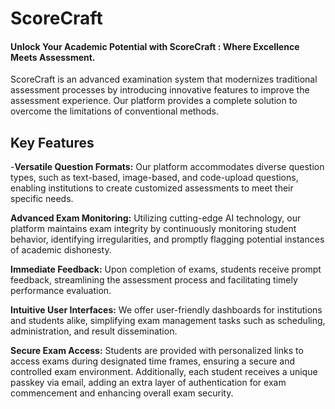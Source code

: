 # ScoreCraft
#### Unlock Your Academic Potential with ScoreCraft : Where Excellence Meets Assessment.

ScoreCraft is an advanced examination system that modernizes traditional assessment processes by introducing innovative features to improve the assessment experience. Our platform provides a complete solution to overcome the limitations of conventional methods.

## Key Features

-**Versatile Question Formats:** Our platform accommodates diverse question types, such as text-based, image-based, and code-upload questions, enabling institutions to create customized assessments to meet their specific needs.

**Advanced Exam Monitoring:** Utilizing cutting-edge AI technology, our platform maintains exam integrity by continuously monitoring student behavior, identifying irregularities, and promptly flagging potential instances of academic dishonesty.

**Immediate Feedback:** Upon completion of exams, students receive prompt feedback, streamlining the assessment process and facilitating timely performance evaluation.

**Intuitive User Interfaces:** We offer user-friendly dashboards for institutions and students alike, simplifying exam management tasks such as scheduling, administration, and result dissemination.

**Secure Exam Access:** Students are provided with personalized links to access exams during designated time frames, ensuring a secure and controlled exam environment. Additionally, each student receives a unique passkey via email, adding an extra layer of authentication for exam commencement and enhancing overall exam security.

